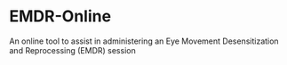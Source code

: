 # EMDR-Online
An online tool to assist in administering an Eye Movement Desensitization and Reprocessing (EMDR) session
